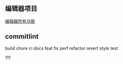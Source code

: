 ## 编辑器项目

[编辑器所有功能](https://imber-docs.netlify.app/editor/editor-all/editor-all.html)

## commitlint

build
chore
ci
docs
feat
fix
perf
refactor
revert
style
test

111

